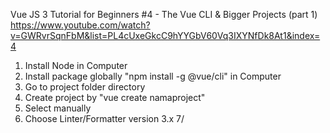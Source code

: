 Vue JS 3 Tutorial for Beginners #4 - The Vue CLI & Bigger Projects (part 1)
https://www.youtube.com/watch?v=GWRvrSqnFbM&list=PL4cUxeGkcC9hYYGbV60Vq3IXYNfDk8At1&index=4

1. Install Node in Computer
2. Install package globally "npm install -g @vue/cli" in Computer
3. Go to project folder directory
4. Create project by "vue create namaproject"
5. Select manually
6. Choose Linter/Formatter version 3.x
7/